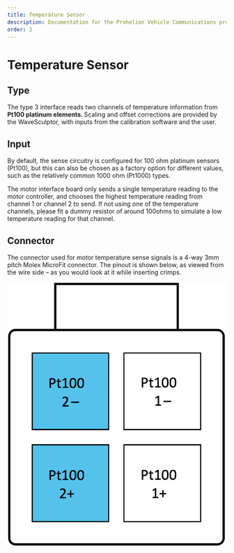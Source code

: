 ```yaml
---
title: Temperature Sensor
description: Documentation for the Prohelion Vehicle Communications protocol
order: 2
---
```


# Temperature Sensor

## Type

The type 3 interface reads two channels of temperature information from <strong>Pt100 platinum elements. </strong> Scaling and offset corrections are provided by the WaveSculptor, with inputs from the calibration software and the user.

## Input

By default, the sense circuitry is configured for 100 ohm platinum sensors (Pt100), but this can also be chosen as a factory option for different values, such as the relatively common 1000 ohm (Pt1000) types.

The motor interface board only sends a single temperature reading to the motor controller, and chooses the highest temperature reading from channel 1 or channel 2 to send.  If not using one of the temperature channels, please fit a dummy resistor of around 100ohms to simulate a low temperature reading for that channel.  

## Connector 

The connector used for motor temperature sense signals is a 4-way 3mm pitch Molex MicroFit connector.  The pinout is shown below, as viewed from the wire side – as you would look at it while inserting crimps.  

![Connector Diagram](images/connector2.png)


